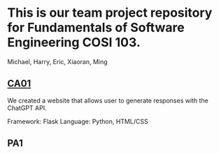 # This is our team project repository for Fundamentals of Software Engineering COSI 103. 
Michael, Harry, Eric, Xiaoran, Ming
## [CA01](ca01) 
We created a website that allows user to generate responses with the ChatGPT API. 

Framework: Flask
Language: Python, HTML/CSS
## PA1
